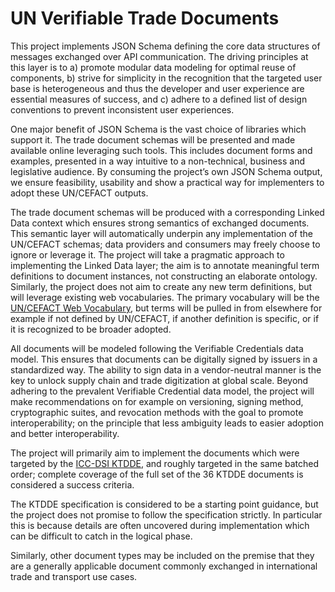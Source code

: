 # UN Verifiable Trade Documents

This project implements JSON Schema defining the core data structures of messages exchanged over API communication. The driving principles at this layer is to 
a) promote modular data modeling for optimal reuse of components, 
b) strive for simplicity in the recognition that the targeted user base is heterogeneous and thus the developer and user experience are essential measures of success, and 
c) adhere to a defined list of design conventions to prevent inconsistent user experiences.

One major benefit of JSON Schema is the vast choice of libraries which support it. The trade document schemas will be presented and made available online leveraging such tools. This includes document forms and examples, presented in a way intuitive to a non-technical, business and legislative audience. By consuming the project’s own JSON Schema output, we ensure feasibility, usability and show a practical way for implementers to adopt these UN/CEFACT outputs. 

The trade document schemas will be produced with a corresponding Linked Data context which ensures strong semantics of exchanged documents. This semantic layer will automatically underpin any implementation of the UN/CEFACT schemas; data providers and consumers may freely choose to ignore or leverage it. 
The project will take a pragmatic approach to implementing the Linked Data layer; the aim is to annotate meaningful term definitions to document instances, not constructing an elaborate ontology. Similarly, the project does not aim to create any new term definitions, but will leverage existing web vocabularies. The primary vocabulary will be the [UN/CEFACT Web Vocabulary](https://vocabulary.uncefact.org/), but terms will be pulled in from elsewhere for example if not defined by UN/CEFACT, if another definition is specific, or if it is recognized to be broader adopted. 

All documents will be modeled following the Verifiable Credentials data model. This ensures that documents can be digitally signed by issuers in a standardized way. The ability to sign data in a vendor-neutral manner is the key to unlock supply chain and trade digitization at global scale. 
Beyond adhering to the prevalent Verifiable Credential data model, the project will make recommendations on for example on versioning, signing method, cryptographic suites, and revocation methods with the goal to promote interoperability; on the principle that less ambiguity leads to easier adoption and better interoperability. 

The project will primarily aim to implement the documents which were targeted by the [ICC-DSI KTDDE](https://www.digitalizetrade.org/ktdde/), and roughly targeted in the same batched order; complete coverage of the full set of the 36 KTDDE documents is considered a success criteria. 

The KTDDE specification is considered to be a starting point guidance, but the project does not promise to follow the specification strictly. In particular this is because details are often uncovered during implementation which can be difficult to catch in the logical phase. 

Similarly, other document types may be included on the premise that they are a generally applicable document commonly exchanged in international trade and transport use cases. 
